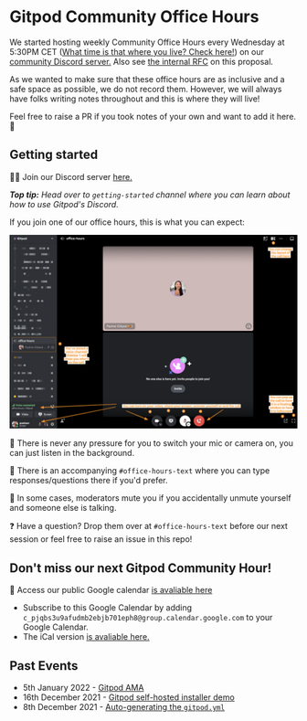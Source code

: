 # Gitpod Community Office Hours

We started hosting weekly Community Office Hours every Wednesday at 5:30PM CET ([What time is that where you live? Check here!](https://www.timeanddate.com/worldclock/converter.html?iso=20211216T163000&p1=tz_gmt&p2=tz_cet&p3=tz_pt&p4=240)) on our [community Discord server.](https://www.gitpod.io/chat) Also see [the internal RFC](https://www.notion.so/gitpod/Gitpod-Community-Office-Hours-e85cc0d0a92644409635956292bf6b01) on this proposal.

As we wanted to make sure that these office hours are as inclusive and a safe space as possible, we do not record them. However, we will always have folks writing notes throughout and this is where they will live!

Feel free to raise a PR if you took notes of your own and want to add it here. 🧡

## Getting started

👋🏼 Join our Discord server [here.](https://www.gitpod.io/chat)

_**Top tip:** Head over to `getting-started` channel where you can learn about how to use Gitpod's Discord._

If you join one of our office hours, this is what you can expect:

![office-hours screenshot](screenshot.png)

📝 There is never any pressure for you to switch your mic or camera on, you can just listen in the background.

💬 There is an accompanying `#office-hours-text` where you can type responses/questions there if you'd prefer.

🚫 In some cases, moderators mute you if you accidentally unmute yourself and someone else is talking.

❓ Have a question? Drop them over at `#office-hours-text` before our next session or feel free to raise an issue in this repo!

## Don't miss our next Gitpod Community Hour!

📅 Access our public Google calendar [is avaliable here](https://calendar.google.com/calendar/embed?src=c_pjqbs3u9afudmb2ebjb701eph8%40group.calendar.google.com&ctz=Europe%2FLondon)

- Subscribe to this Google Calendar by adding `c_pjqbs3u9afudmb2ebjb701eph8@group.calendar.google.com` to your Google Calendar.
- The iCal version [is avaliable here.](https://calendar.google.com/calendar/ical/c_pjqbs3u9afudmb2ebjb701eph8%40group.calendar.google.com/public/basic.ics)

## Past Events

* 5th January 2022 - [Gitpod AMA](./2022/01/2022-01-05.md)
* 16th December 2021 - [Gitpod self-hosted installer demo](./2021/12/2021-12-16.md)
* 8th December 2021 - [Auto-generating the `gitpod.yml`](./2021/12/2021-12-08.md)